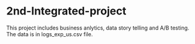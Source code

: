 # 2nd-Integrated-project
This project includes business anlytics, data story telling and A/B testing.
The data is in logs_exp_us.csv file.
